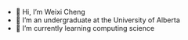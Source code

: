 - 👋 Hi, I’m Weixi Cheng
- 💞️ I’m an undergraduate at the University of Alberta
- 🌱 I’m currently learning computing science


<!---
XXX3CCC/XXX3CCC is a ✨ special ✨ repository because its `README.md` (this file) appears on your GitHub profile.
You can click the Preview link to take a look at your changes.
--->
